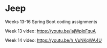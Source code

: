 # Jeep

Weeks 13-16 Spring Boot coding assignments

Week 13 video: https://youtu.be/iajWploFquA

Week 14 video: https://youtu.be/h_VuNKqWA4U
